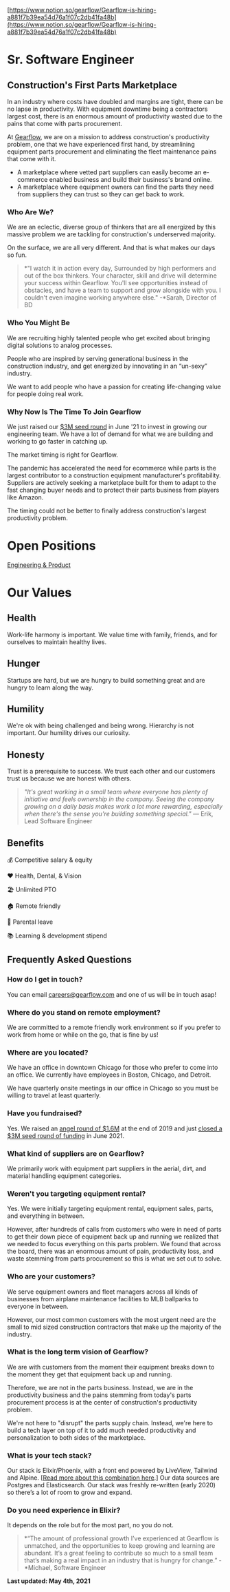 [https://www.notion.so/gearflow/Gearflow-is-hiring-a881f7b39ea54d76a1f07c2db41fa48b](https://www.notion.so/gearflow/Gearflow-is-hiring-a881f7b39ea54d76a1f07c2db41fa48b)

# Sr. Software Engineer

## Construction's First Parts Marketplace

In an industry where costs have doubled and margins are tight, there can be no lapse in productivity. With equipment downtime being a contractors largest cost, there is an enormous amount of productivity wasted due to the pains that come with parts procurement.

At [Gearflow](https://gearflow.com), we are on a mission to address construction's productivity problem, one that we have experienced first hand, by streamlining equipment parts procurement and eliminating the fleet maintenance pains that come with it.

- A marketplace where vetted part suppliers can easily become an e-commerce enabled business and build their business's brand online.
- A marketplace where equipment owners can find the parts they need from suppliers they can trust so they can get back to work.

### Who Are We?

We are an eclectic, diverse group of thinkers that are all energized by this massive problem we are tackling for construction's underserved majority.

On the surface, we are all very different. And that is what makes our days so fun.

> *"I watch it in action every day, Surrounded by high performers and out of the box thinkers. Your character, skill and drive will determine your success within Gearflow. You'll see opportunities instead of obstacles, and have a team to support and grow alongside with you. I couldn't even imagine working anywhere else."
-*Sarah, Director of BD

### Who You Might Be

We are recruiting highly talented people who get excited about bringing digital solutions to analog processes.

People who are inspired by serving generational business in the construction industry, and get energized by innovating in an “un-sexy” industry.

We want to add people who have a passion for creating life-changing value for people doing real work.

### Why Now Is The Time To Join Gearflow

We just raised our [$3M seed round](https://www.forbes.com/sites/frederickdaso/2021/07/07/gearflow-raises-3-million-to-build-the-go-to-construction-marketplace/?sh=357fb5ee323c) in June '21 to invest in growing our engineering team. We have a lot of demand for what we are building and working to go faster in catching up.

The market timing is right for Gearflow.

The pandemic has accelerated the need for ecommerce while parts is the largest contributor to a construction equipment manufacturer's profitability. Suppliers are actively seeking a marketplace built for them to adapt to the fast changing buyer needs and to protect their parts business from players like Amazon.

The timing could not be better to finally address construction's largest productivity problem.

# Open Positions

[Engineering & Product](https://www.notion.so/20f1967e6393470486e775a7aa536373)

# Our Values

## Health

Work-life harmony is important. We value time with family, friends, and for ourselves to maintain healthy lives. 

## Hunger

Startups are hard, but we are hungry to build something great and are hungry to learn along the way.

## Humility

We're ok with being challenged and being wrong. Hierarchy is not important. Our humility drives our curiosity. 

## Honesty

Trust is a prerequisite to success. We trust each other and our customers trust us because we are honest with others.

> *"It's great working in a small team where everyone has plenty of initiative and feels ownership in the company. Seeing the company growing on a daily basis makes work a lot more rewarding, especially when there's the sense you're building something special."*
— Erik, Lead Software Engineer

## Benefits

💰   Competitive salary & equity

♥️   Health, Dental, & Vision

🏖   Unlimited PTO

🏠   Remote friendly

👶   Parental leave

📚   Learning & development stipend

## Frequently Asked Questions

### How do I get in touch?

You can email careers@gearflow.com and one of us will be in touch asap!

### Where do you stand on remote employment?

We are committed to a remote friendly work environment so if you prefer to work from home or while on the go, that is fine by us! 

### Where are you located?

We have an office in downtown Chicago for those who prefer to come into an office. We currently have employees in Boston, Chicago, and Detroit.

We have quarterly onsite meetings in our office in Chicago so you must be willing to travel at least quarterly.

### Have you fundraised?

Yes. We raised an [angel round of $1.6M](https://www.newswire.com/news/gearflow-com-raises-1-1m-seed-funding-to-elevate-construction-21013655) at the end of 2019 and just [closed a $3M seed round of funding](https://www.bizjournals.com/chicago/inno/stories/fundings/2021/06/24/construction-equipment-startup-raises-3m.html) in June 2021.

### What kind of suppliers are on Gearflow?

We primarily work with equipment part suppliers in the aerial, dirt, and material handling equipment categories.

### Weren't you targeting equipment rental?

Yes. We were initially targeting equipment rental, equipment sales, parts, and everything in between. 

However, after hundreds of calls from customers who were in need of parts to get their down piece of equipment back up and running we realized that we needed to focus everything on this parts problem. We found that across the board, there was an enormous amount of pain, productivity loss, and waste stemming from parts procurement so this is what we set out to solve.

### Who are your customers?

We serve equipment owners and fleet managers across all kinds of businesses from airplane maintenance facilities to MLB ballparks to everyone in between.

However, our most common customers with the most urgent need are the small to mid sized construction contractors that make up the majority of the industry.

### What is the long term vision of Gearflow?

We are with customers from the moment their equipment breaks down to the moment they get that equipment back up and running. 

Therefore, we are not in the parts business. Instead, we are in the productivity business and the pains stemming from today's parts procurement process is at the center of construction's productivity problem. 

We're not here to "disrupt" the parts supply chain. Instead, we're here to build a tech layer on top of it to add much needed productivity and personalization to both sides of the marketplace.

### What is your tech stack?

Our stack is Elixir/Phoenix, with a front end powered by LiveView, Tailwind and Alpine. [[Read more about this combination here](https://changelog.com/posts/petal-the-end-to-end-web-stack).] Our data sources are Postgres and Elasticsearch. Our stack was freshly re-written (early 2020) so there’s a lot of room to grow and expand.

### Do you need experience in Elixir?

It depends on the role but for the most part, no you do not. 

> *“The amount of professional growth I’ve experienced at Gearflow is unmatched, and the opportunities to keep growing and learning are abundant. It’s a great feeling to contribute so much to a small team that’s making a real impact in an industry that is hungry for change.”
-*Michael, Software Engineer

**Last updated: May 4th, 2021**
